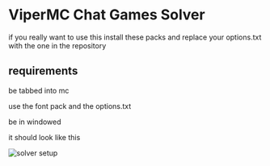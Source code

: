 # ViperMC Chat Games Solver
if you really want to use this install these packs and replace your options.txt with the one in the repository

## requirements

be tabbed into mc 

use the font pack and the options.txt

be in windowed

it should look like this

![solver setup](https://cdn.discordapp.com/attachments/749029257749200909/925957225518882836/example.png)
